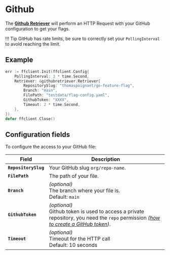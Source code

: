 # Github

The [**Github Retriever**](https://pkg.go.dev/github.com/thomaspoignant/go-feature-flag/retriever/githubretriever/#Retriever)
will perform an HTTP Request with your GitHub configuration to get your flags.

!!! Tip
    GitHub has rate limits, be sure to correctly set your `PollingInterval` to avoid reaching the limit.

## Example

```go linenums="1"
err := ffclient.Init(ffclient.Config{
    PollingInterval: 3 * time.Second,
    Retriever: &githubretriever.Retriever{
        RepositorySlug: "thomaspoignant/go-feature-flag",
        Branch: "main",
        FilePath: "testdata/flag-config.yaml",
        GithubToken: "XXXX",
        Timeout: 2 * time.Second,
    },
})
defer ffclient.Close()
```

## Configuration fields

To configure the access to your GitHub file:

| Field                | Description                                                                                                                                                                                                                                               |
|----------------------|-----------------------------------------------------------------------------------------------------------------------------------------------------------------------------------------------------------------------------------------------------------|
| **`RepositorySlug`** | Your GitHub slug `org/repo-name`.                                                                                                                                                                                                                         |
| **`FilePath`**       | The path of your file.                                                                                                                                                                                                                                    |
| **`Branch`**         | *(optional)*<br>The branch where your file is.<br>Default: `main`                                                                                                                                                                                         |
| **`GithubToken`**    | *(optional)*<br>Github token is used to access a private repository, you need the `repo` permission *([how to create a GitHub token](https://docs.github.com/en/free-pro-team@latest/github/authenticating-to-github/creating-a-personal-access-token))*. |
| **`Timeout`**        | *(optional)*<br>Timeout for the HTTP call <br>Default: 10 seconds                                                                                                                                                                                         |
